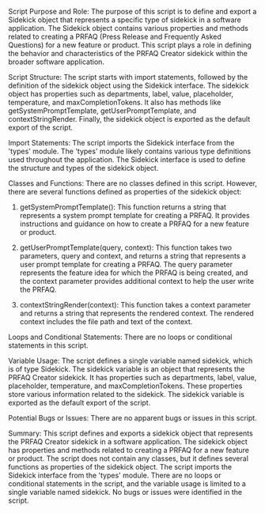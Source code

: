 Script Purpose and Role:
The purpose of this script is to define and export a Sidekick object that represents a specific type of sidekick in a software application. The Sidekick object contains various properties and methods related to creating a PRFAQ (Press Release and Frequently Asked Questions) for a new feature or product. This script plays a role in defining the behavior and characteristics of the PRFAQ Creator sidekick within the broader software application.

Script Structure:
The script starts with import statements, followed by the definition of the sidekick object using the Sidekick interface. The sidekick object has properties such as departments, label, value, placeholder, temperature, and maxCompletionTokens. It also has methods like getSystemPromptTemplate, getUserPromptTemplate, and contextStringRender. Finally, the sidekick object is exported as the default export of the script.

Import Statements:
The script imports the Sidekick interface from the 'types' module. The 'types' module likely contains various type definitions used throughout the application. The Sidekick interface is used to define the structure and types of the sidekick object.

Classes and Functions:
There are no classes defined in this script. However, there are several functions defined as properties of the sidekick object:

1. getSystemPromptTemplate(): This function returns a string that represents a system prompt template for creating a PRFAQ. It provides instructions and guidance on how to create a PRFAQ for a new feature or product.

2. getUserPromptTemplate(query, context): This function takes two parameters, query and context, and returns a string that represents a user prompt template for creating a PRFAQ. The query parameter represents the feature idea for which the PRFAQ is being created, and the context parameter provides additional context to help the user write the PRFAQ.

3. contextStringRender(context): This function takes a context parameter and returns a string that represents the rendered context. The rendered context includes the file path and text of the context.

Loops and Conditional Statements:
There are no loops or conditional statements in this script.

Variable Usage:
The script defines a single variable named sidekick, which is of type Sidekick. The sidekick variable is an object that represents the PRFAQ Creator sidekick. It has properties such as departments, label, value, placeholder, temperature, and maxCompletionTokens. These properties store various information related to the sidekick. The sidekick variable is exported as the default export of the script.

Potential Bugs or Issues:
There are no apparent bugs or issues in this script.

Summary:
This script defines and exports a sidekick object that represents the PRFAQ Creator sidekick in a software application. The sidekick object has properties and methods related to creating a PRFAQ for a new feature or product. The script does not contain any classes, but it defines several functions as properties of the sidekick object. The script imports the Sidekick interface from the 'types' module. There are no loops or conditional statements in the script, and the variable usage is limited to a single variable named sidekick. No bugs or issues were identified in the script.